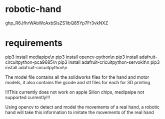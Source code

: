 # robotic-hand

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

# requirements

pip3 install mediapipe\n
pip3 install opencv-python\n
pip3 install adafruit-circuitpython-pca9685\n
pip3 install adafruit-cricuitpython-servokit\n
pip3 install adafruit-circuitpython\n


The model file contains all the solidworks files for the hand and motor models, it also contains the gcode and stl files for each for 3D printing

!!!This currently does not work on apple Silion chips, medipaipe not supported currently!!!

Using opencv to detect and model the movements of a real hand, a robotic hand will take this information to imitate the movements of the real hand
